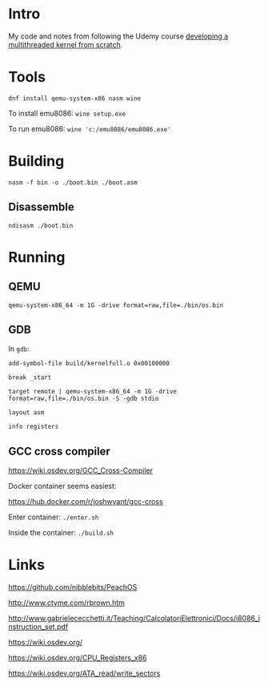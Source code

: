 # Intro

My code and notes from following the Udemy course [developing a multithreaded kernel from scratch](https://www.udemy.com/course/developing-a-multithreaded-kernel-from-scratch/).


# Tools

`dnf install qemu-system-x86 nasm wine`

To install emu8086: `wine setup.exe`

To run emu8086: `wine 'c:/emu8086/emu8086.exe'`

# Building

`nasm -f bin -o ./boot.bin ./boot.asm`

## Disassemble

`ndisasm ./boot.bin`


# Running

## QEMU

`qemu-system-x86_64 -m 1G -drive format=raw,file=./bin/os.bin`

## GDB

In `gdb`:

```
add-symbol-file build/kernelfull.o 0x00100000

break _start

target remote | qemu-system-x86_64 -m 1G -drive format=raw,file=./bin/os.bin -S -gdb stdio
```

```
layout asm

info registers
```

## GCC cross compiler

https://wiki.osdev.org/GCC_Cross-Compiler

Docker container seems easiest:

https://hub.docker.com/r/joshwyant/gcc-cross

Enter container: `./enter.sh`

Inside the container: `./build.sh`


# Links

https://github.com/nibblebits/PeachOS

http://www.ctyme.com/rbrown.htm

http://www.gabrielececchetti.it/Teaching/CalcolatoriElettronici/Docs/i8086_instruction_set.pdf

https://wiki.osdev.org/

https://wiki.osdev.org/CPU_Registers_x86

https://wiki.osdev.org/ATA_read/write_sectors